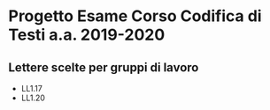 # Progetto Esame Corso Codifica di Testi a.a. 2019-2020

## Lettere scelte per gruppi di lavoro

* LL1.17
* LL1.20